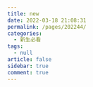 ```yaml
---
title: new
date: 2022-03-18 21:08:31
permalink: /pages/202244/
categories: 
  - 新生必看
tags: 
  - null
article: false
sidebar: true
comment: true
---
```

